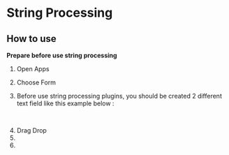 # String Processing


## How to use

**Prepare before use string processing**

1. Open Apps

2. Choose Form

3. Before use string processing plugins, you should be created 2 different text field like this example below :

<img src="https://raw.githubusercontent.com/kinnara-digital-studio/kecak-workflow/master/docs/assets/.png" alt="" />

<img src="https://raw.githubusercontent.com/kinnara-digital-studio/kecak-workflow/master/docs/assets/.png" alt="" />


4. Drag Drop
2.
3.
